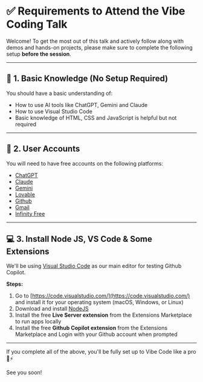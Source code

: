 
# ✅ Requirements to Attend the Vibe Coding Talk

Welcome! To get the most out of this talk and actively follow along with demos and hands-on projects, please make sure to complete the following setup **before the session**.

---

## 🧠 1. Basic Knowledge (No Setup Required)

You should have a basic understanding of:
- How to use AI tools like ChatGPT, Gemini and Claude
- How to use Visual Studio Code
- Basic knowledge of HTML, CSS and JavaScript is helpful but not required

---

## 👤 2. User Accounts
You will need to have free accounts on the following platforms:
- [ChatGPT](https://chat.openai.com/)
- [Claude](https://claude.ai/)
- [Gemini](https://gemini.google.com/)
- [Lovable](https://lovable.dev/)
- [Github](https://github.com/)
- [Gmail](https://mail.google.com/)
- [Infinity Free](https://www.infinityfree.com/)

---

## 💻 3. Install Node JS, VS Code & Some Extensions

We'll be using [Visual Studio Code](https://code.visualstudio.com/) as our main editor for testing Github Copilot.

**Steps:**
1. Go to [https://code.visualstudio.com/](https://code.visualstudio.com/) and install it for your operating system (macOS, Windows, or Linux)
2. Download and install [NodeJS](https://nodejs.org/)
3. Install the free **Live Server extension** from the Extensions Marketplace to run apps locally
4. Install the free **Github Copilot extension** from the Extensions Marketplace and Login with your Github account when prompted

---

If you complete all of the above, you'll be fully set up to Vibe Code like a pro 🤖⚡️

See you soon!
